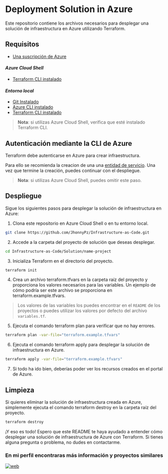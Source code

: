 # Deployment Solution in Azure

Este repositorio contiene los archivos necesarios para desplegar una solución de infraestructura en Azure utilizando Terraform.

## Requisitos

* [Una suscripción de Azure](https://azure.microsoft.com/en-us/free/ "Create account free")

#### *Azure Cloud Shell*
* [Terraform CLI instalado](https://learn.microsoft.com/es-es/azure/developer/terraform/get-started-cloud-shell-bash?tabs=bash "install terraform")

#### *Entorno local*
* [Git Instalado](https://git-scm.com/ "install git")
* [Azure CLI instalado](https://developer.hashicorp.com/terraform/tutorials/azure-get-started/azure-build#install-the-azure-cli-tool "install")
* [Terraform CLI instalado](https://developer.hashicorp.com/terraform/tutorials/azure-get-started/install-cli "install")

> **Nota**: si utilizas Azure Cloud Shell, verifica que esté instalado Terraform CLI.

## Autenticación mediante la CLI de Azure
Terraform debe autenticarse en Azure para crear infraestructura.

Para ello se recomienda la creacion de una una [entidad de servicio](https://developer.hashicorp.com/terraform/tutorials/azure-get-started/azure-build#authenticate-using-the-azure-cli "create identity Service"). Una vez que termine la creación, puedes continuar con el despliegue.

> **Nota**: si utilizas Azure Cloud Shell, puedes omitir este paso.

## Despliegue
Sigue los siguientes pasos para desplegar la solución de infraestructura en Azure:

1. Clona este repositorio en Azure Cloud Shell o en tu entorno local.
```bash
git clone https://github.com/JhonnyPz/Infrastructure-as-Code.git
```
2. Accede a la carpeta del proyecto de solución que deseas desplegar.
```bash
cd Infrastructure-as-Code/Solution/name-project
```
3. Inicializa Terraform en el directorio del proyecto.
```bash
terraform init
```
4. Crea un archivo terraform.tfvars en la carpeta raíz del proyecto y proporciona los valores necesarios para las variables. Un ejemplo de cómo podría ser este archivo se proporciona en terraform.example.tfvars. 

> Los valores de las variables los puedes encontrar en el `README` de los proyectos o puedes utilizar los valores por defecto del archivo `variables.tf`.

5. Ejecuta el comando terraform plan para verificar que no hay errores.
```bash
terraform plan -var-file="terraform.example.tfvars"
```
6. Ejecuta el comando terraform apply para desplegar la solución de infraestructura en Azure.
```bash
terraform apply -var-file="terraform.example.tfvars"
```
7. Si todo ha ido bien, deberías poder ver los recursos creados en el portal de Azure.

## Limpieza
Si quieres eliminar la solución de infraestructura creada en Azure, simplemente ejecuta el comando terraform destroy en la carpeta raíz del proyecto.
```bash
terraform destroy
```
¡Y eso es todo! Espero que este README te haya ayudado a entender cómo desplegar una solución de infraestructura de Azure con Terraform. Si tienes alguna pregunta o problema, no dudes en contactarme.

### En mi perfil encontraras más información y proyectos similares
[![web](https://img.shields.io/badge/GitHub-JhonnyPz-purple?style=for-the-badge&logo=github&logoColor=white&labelColor=101010)](https://github.com/jhonnypz/ "perfil")